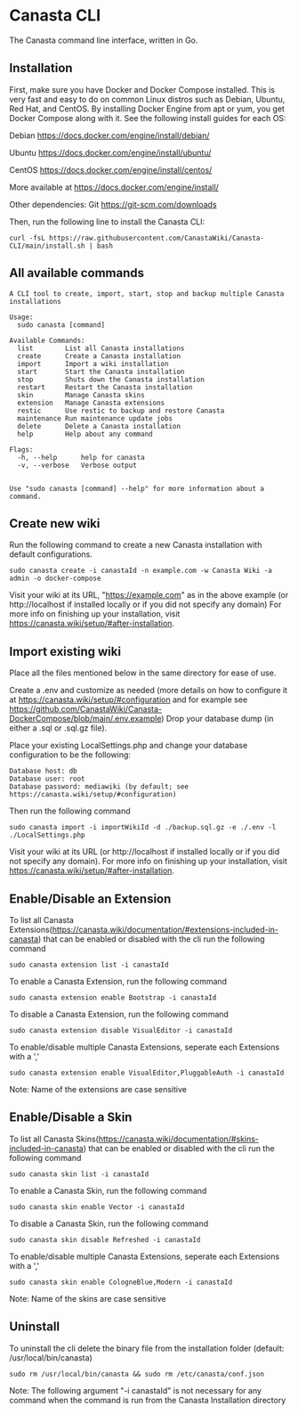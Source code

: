 # Canasta CLI
The Canasta command line interface, written in Go.

## Installation
First, make sure you have Docker and Docker Compose installed. This is very fast and easy to do on common Linux distros such as Debian, Ubuntu, Red Hat, and CentOS. By installing Docker Engine from apt or yum, you get Docker Compose along with it. See the following install guides for each OS:

Debian https://docs.docker.com/engine/install/debian/

Ubuntu https://docs.docker.com/engine/install/ubuntu/

CentOS https://docs.docker.com/engine/install/centos/

More available at https://docs.docker.com/engine/install/

Other dependencies:
Git https://git-scm.com/downloads

Then, run the following line to install the Canasta CLI:

```
curl -fsL https://raw.githubusercontent.com/CanastaWiki/Canasta-CLI/main/install.sh | bash
``` 

## All available commands

```
A CLI tool to create, import, start, stop and backup multiple Canasta installations

Usage:
  sudo canasta [command]

Available Commands:
  list        List all Canasta installations
  create      Create a Canasta installation
  import      Import a wiki installation
  start       Start the Canasta installation
  stop        Shuts down the Canasta installation
  restart     Restart the Canasta installation
  skin        Manage Canasta skins
  extension   Manage Canasta extensions
  restic      Use restic to backup and restore Canasta
  maintenance Run maintenance update jobs
  delete      Delete a Canasta installation
  help        Help about any command

Flags:
  -h, --help      help for canasta
  -v, --verbose   Verbose output


Use "sudo canasta [command] --help" for more information about a command.
```
## Create new wiki
Run the following command to create a new Canasta installation with default configurations.
```
sudo canasta create -i canastaId -n example.com -w Canasta Wiki -a admin -o docker-compose
```
Visit your wiki at its URL, "https://example.com" as in the above example (or http://localhost if installed locally or if you did not specify any domain)
For more info on finishing up your installation, visit https://canasta.wiki/setup/#after-installation.

## Import existing wiki
Place all the files mentioned below in the same directory for ease of use.

Create a .env and customize as needed (more details on how to configure it at https://canasta.wiki/setup/#configuration and for example see https://github.com/CanastaWiki/Canasta-DockerCompose/blob/main/.env.example)
Drop your database dump (in either a .sql or .sql.gz file).

Place your existing LocalSettings.php and change your database configuration to be the following:
```
Database host: db
Database user: root
Database password: mediawiki (by default; see https://canasta.wiki/setup/#configuration)
```
Then run the following command
```
sudo canasta import -i importWikiId -d ./backup.sql.gz -e ./.env -l ./LocalSettings.php  
```
Visit your wiki at its URL (or http://localhost if installed locally or if you did not specify any domain).
For more info on finishing up your installation, visit https://canasta.wiki/setup/#after-installation.

## Enable/Disable an Extension
To list all Canasta Extensions(https://canasta.wiki/documentation/#extensions-included-in-canasta) that can be enabled or disabled with the cli run the following command
```
sudo canasta extension list -i canastaId
```

To enable a Canasta Extension, run the following command 
```
sudo canasta extension enable Bootstrap -i canastaId
```

To disable a Canasta Extension, run the following command
```
sudo canasta extension disable VisualEditor -i canastaId
```

To enable/disable multiple Canasta Extensions, seperate each Extensions with a ','
```
sudo canasta extension enable VisualEditor,PluggableAuth -i canastaId
```

Note: Name of the extensions are case sensitive


## Enable/Disable a Skin
To list all Canasta Skins(https://canasta.wiki/documentation/#skins-included-in-canasta) that can be enabled or disabled with the cli run the following command
```
sudo canasta skin list -i canastaId
```

To enable a Canasta Skin, run the following command 
```
sudo canasta skin enable Vector -i canastaId
```

To disable a Canasta Skin, run the following command
```
sudo canasta skin disable Refreshed -i canastaId
```

To enable/disable multiple Canasta Extensions, seperate each Extensions with a ','
```
sudo canasta skin enable CologneBlue,Modern -i canastaId
```
Note: Name of the skins are case sensitive

## Uninstall
To uninstall the cli delete the binary file from the installation folder (default: /usr/local/bin/canasta)

```
sudo rm /usr/local/bin/canasta && sudo rm /etc/canasta/conf.json
```

Note: The following argument "-i canastaId" is not necessary for any command when the command is run from the Canasta Installation directory